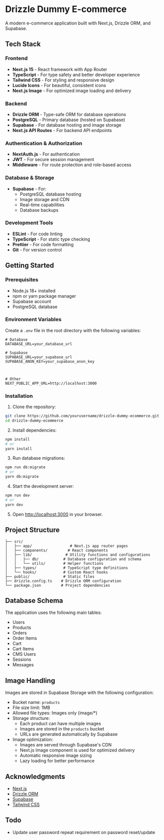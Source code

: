 # Drizzle Dummy E-commerce

A modern e-commerce application built with Next.js, Drizzle ORM, and Supabase.

## Tech Stack

### Frontend
- **Next.js 15** - React framework with App Router
- **TypeScript** - For type safety and better developer experience
- **Tailwind CSS** - For styling and responsive design
- **Lucide Icons** - For beautiful, consistent icons
- **Next.js Image** - For optimized image loading and delivery

### Backend
- **Drizzle ORM** - Type-safe ORM for database operations
- **PostgreSQL** - Primary database (hosted on Supabase)
- **Supabase** - For database hosting and image storage
- **Next.js API Routes** - For backend API endpoints

### Authentication & Authorization
- **NextAuth.js** - For authentication
- **JWT** - For secure session management
- **Middleware** - For route protection and role-based access

### Database & Storage
- **Supabase** - For:
  - PostgreSQL database hosting
  - Image storage and CDN
  - Real-time capabilities
  - Database backups

### Development Tools
- **ESLint** - For code linting
- **TypeScript** - For static type checking
- **Prettier** - For code formatting
- **Git** - For version control

## Getting Started

### Prerequisites

- Node.js 18+ installed
- npm or yarn package manager
- Supabase account
- PostgreSQL database

### Environment Variables

Create a `.env` file in the root directory with the following variables:

```env
# Database
DATABASE_URL=your_database_url

# Supabase
SUPABASE_URL=your_supabase_url
SUPABASE_ANON_KEY=your_supabase_anon_key



# Other
NEXT_PUBLIC_APP_URL=http://localhost:3000
```

### Installation

1. Clone the repository:
```bash
git clone https://github.com/yourusername/drizzle-dummy-ecommerce.git
cd drizzle-dummy-ecommerce
```

2. Install dependencies:
```bash
npm install
# or
yarn install
```

3. Run database migrations:
```bash
npm run db:migrate
# or
yarn db:migrate
```

4. Start the development server:
```bash
npm run dev
# or
yarn dev
```

5. Open [http://localhost:3000](http://localhost:3000) in your browser.

## Project Structure

```
├── src/
│   ├── app/                 # Next.js app router pages
│   ├── components/         # React components
│   ├── lib/               # Utility functions and configurations
│   │   ├── db/           # Database configuration and schema
│   │   └── utils/        # Helper functions
│   ├── types/            # TypeScript type definitions
│   └── hooks/            # Custom React hooks
├── public/               # Static files
├── drizzle.config.ts    # Drizzle ORM configuration
└── package.json         # Project dependencies
```

## Database Schema

The application uses the following main tables:
- Users
- Products
- Orders
- Order Items
- Cart
- Cart Items
- CMS Users
- Sessions
- Messages

## Image Handling

Images are stored in Supabase Storage with the following configuration:
- Bucket name: `products`
- File size limit: 1MB
- Allowed file types: Images only (image/*)
- Storage structure:
  - Each product can have multiple images
  - Images are stored in the `products` bucket
  - URLs are generated automatically by Supabase
- Image optimization:
  - Images are served through Supabase's CDN
  - Next.js Image component is used for optimized delivery
  - Automatic responsive image sizing
  - Lazy loading for better performance

## Acknowledgments

- [Next.js](https://nextjs.org/)
- [Drizzle ORM](https://orm.drizzle.team/)
- [Supabase](https://supabase.com/)
- [Tailwind CSS](https://tailwindcss.com/)

## Todo
- Update user password repeat requirement on password reset/update
